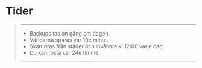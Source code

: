 # Tider
>---
>- Backups tas en gång om dagen.
>- Världarna sparas var 10e minut.
>- Skatt dras från städer och invånare kl 12:00 varje dag.
>- Du kan rösta var 24e timme.
>---
